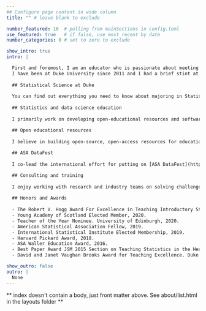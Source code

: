 ```yaml
---
## Configure page content in wide column
title: "" # leave blank to exclude

number_featured: 10  # pulling from mainSections in config.toml
use_featured: true   # if false, use most recent by date
number_categories: 0 # set to zero to exclude

show_intro: true
intro: |

  First and foremost, I am an educator who is passionate about meeting learners where they are and understanding how they learn so that I can build better resources, pedagogy, and tooling to support their learning. My main teaching and research interests are statistics and data science education, particularly using R. 
  I have been at Duke University since 2011 and I had a brief stint at the University of Edinburgh in 2019-2021. Prior to Duke, I received my PhD in Statistics at UCLA in 2011, under the advisement of [Jan de Leeuw](https://en.wikipedia.org/wiki/Jan_de_Leeuw), and my BS in Actuarial Science at NYU's Stern School of Business in 2004. In between undergraduate and graduate degrees, I worked as a consulting actuary for two years in New York.
  
  ## Statistical Science at Duke
  
  You can find out everything you need to know about majoring in Statistical Science at Duke [here](https://stat.duke.edu/undergraduate). If you would like to meet to discuss degree options in the department, you can book a time to meet with me [here](https://outlook.office365.com/owa/calendar/mc301@duke.edu/pbp/) or send an email to [stat-dus@duke.edu](mailto:stat-dus@duke.edu).
  
  ## Statistics and data science education
  
  I primarily work on developing open-educational resources and software for modern statistics and data science education as well as pedagogies for enhancing the student experience in data science and statistics courses. I also work on research projects that aim to assess the effectiveness of these approaches with respect to learning and retention. My computing language of choice is R, though I'm always interested in learning about how educators teaching different languages approach the same challenges. At any given point I have numerous projects active in this area. If you're a student wanting to work with me or a potential collaborator, I'd love to [hear from you](/contact/).

  ## Open educational resources
  
  I believe in building open-source, open-access resources for education. I have co-authored four open-source statistics textbooks as part of the OpenIntro project at the introductory college and advanced high school level. I am also the creator and maintainer of [Data Science in a Box](https://datasciencebox.org/) and I have been developing and teaching various massive open online courses, including the popular [Statistics with R](https://www.coursera.org/specializations/statistics) specialization on Coursera. Materials for all courses and workshop I've taught are also openly licensed. You can find them on my [teaching page](/teaching/).
  
  ## ASA DataFest
  
  I co-lead the international effort for putting on [ASA DataFest](https://ww2.amstat.org/education/datafest/), a two-day competition in which teams of undergraduate students work to reveal insights into a rich and complex data set, annually at over fifty institutions across the globe.

  ## Consulting and training
  
  I enjoy working with research and industry teams on solving challenges (particularly those related to R) and providing training. Previous talks and workshops I've delivered can be found here and here, respectively. If you're interested in setting up a consulting or a training session with me, send me an email [here](mailto:mc301@duke.edu).
  
  ## Honors and Awards
  
  - The Robert V. Hogg Award For Excellence in Teaching Introductory Statistics, 2021.  
  - Young Academy of Scotland Elected Member, 2020.  
  - Teacher of the Year Nominee. University of Edinburgh, 2020.  
  - American Statistical Association Fellow, 2019.  
  - International Statistical Institute Elected Membership, 2019.  
  - Harvard Pickard Award, 2018.  
  - ASA Waller Education Award, 2016.  
  - Best Paper Award JSM 2015 Section on Teaching Statistics in the Health Sciences.  
  - David and Janet Vaughan Brooks Award for Teaching Excellence. Duke University, 2014.  

show_outro: false
outro: |
  None
---
```


** index doesn't contain a body, just front matter above.
See about/list.html in the layouts folder **